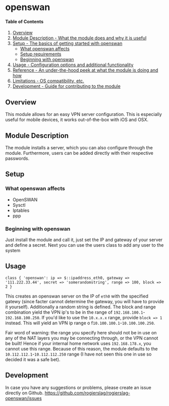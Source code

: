 # openswan

#### Table of Contents

1. [Overview](#overview)
2. [Module Description - What the module does and why it is useful](#module-description)
3. [Setup - The basics of getting started with openswan](#setup)
    * [What openswan affects](#what-openswan-affects)
    * [Setup requirements](#setup-requirements)
    * [Beginning with openswan](#beginning-with-openswan)
4. [Usage - Configuration options and additional functionality](#usage)
5. [Reference - An under-the-hood peek at what the module is doing and how](#reference)
5. [Limitations - OS compatibility, etc.](#limitations)
6. [Development - Guide for contributing to the module](#development)

## Overview

This module allows for an easy VPN server configuration.
This is especially useful for mobile devices, it works out-of-the-box with iOS and OSX.

## Module Description

The module installs a server, which you can also configure through the module.
Furthermore, users can be added directly with their respective passwords.

## Setup

### What openswan affects

* OpenSWAN
* Sysctl
* Iptables
* ppp

### Beginning with openswan

Just install the module and call it, just set the IP and gateway of your server and define a secret.
Next you can use the users class to add any user to the system

## Usage

````puppet
class { 'openswan': ip => $::ipaddress_eth0, gateway => '111.222.33.44', secret => 'somerandomstring', range => 100, block => 2 }
````

This creates an openswan server on the IP of `eth0` with the specified gatewy (since facter cannot determine the gateway, you will have to provide it yourself).
Additionally a random string is defined.
The block and range combination yield the VPN ip's to be in the range of `192.168.100.1`-`192.168.100.250`.
If you'd like to use the `10.x.x.x` range, provide `block => 1` instead.
This will yield an VPN ip range o f`10.100.100.1`-`10.100.100.250`.

Fair word of warning: the range you specify here should not be in use on any of the NAT layers you may be connecting through, or the VPN cannot be built!
Hence if your internal home network uses `192.168.178.x`, you cannot use this range.
Because of this reason, the module defaults to the `10.112.112.1`-`10.112.112.250` range (I have not seen this one in use so decided it was a safe bet).

## Development

In case you have any suggestions or problems, please create an issue directly on Github.
https://github.com/rogierslag/rogierslag-openswan/issues
